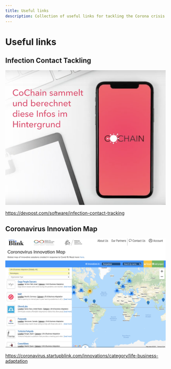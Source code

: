 ```yaml
---
title: Useful links
description: Collection of useful links for tackling the Corona crisis
---
```


# Useful links

## Infection Contact Tackling

![CoChain](resources/cochain.png)

https://devpost.com/software/infection-contact-tracking

## Coronavirus Innovation Map

![Coronavirus Innovation Map](resources/coronavirus-innovation-map.png)

https://coronavirus.startupblink.com/innovations/category/life-business-adaptation
